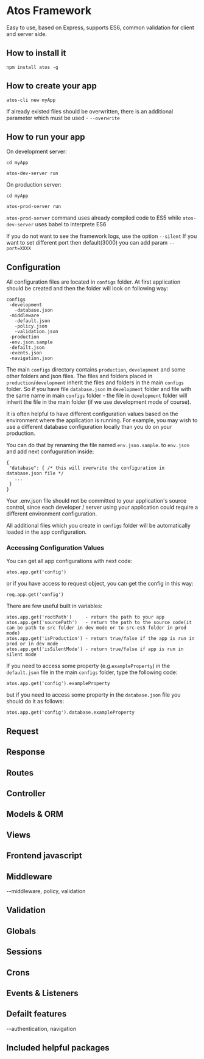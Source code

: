 # Atos Framework

  Easy to use, based on Express, supports ES6, common validation for client and server side.

## How to install it

```markdownd
npm install atos -g
```

## How to create your app

```markdownd
atos-cli new myApp
```
If already existed files should be overwritten, there is an additional parameter which must be used - `--overwrite`

## How to run your app

On development server:
```markdownd
cd myApp

atos-dev-server run
```
On production server:
```markdownd
cd myApp

atos-prod-server run
```
`atos-prod-server` command uses already compiled code to ES5 while `atos-dev-server` uses babel to interprete ES6

If you do not want to see the framework logs, use the option `--silent`
If you want to set different port then default(3000) you can add param `--port=XXXX`

## Configuration

  All configuration files are located in `configs` folder. At first application should be created and then the folder will look on following way:
 ```markdownd
configs
  -development
    -database.json
  -middleware
    -default.json
    -policy.json
    -validation.json
  -production
  -env.json.sample
  -defailt.json
  -events.json
  -navigation.json
  ```
  The main `configs` directory contains `production`, `development` and some other folders and json files. The files and folders placed in `production`/`development` inherit the files and folders in the main `configs` folder. So if you have file `database.json` in `development` folder and file with the same name in main `configs` folder - the file in `development` folder will inherit the file in the main folder (if we use development mode of course).
 
  It is often helpful to have different configuration values based on the environment where the application is running. For example, you may wish to use a different database configuration locally than you do on your production.

  You can do that by renaming the file named `env.json.sample`. to `env.json` and add next confuguration inside:
 ```markdownd
{
  "database": { /* this will overwrite the configuration in database.json file */
    ...
  }
}
```

  Your .env.json file should not be committed to your application's source control, since each developer / server using your application could require a different environment configuration.

  All additional files which you create in `configs` folder will be automatically loaded in the app configuration.

### Accessing Configuration Values

  You can get all app configurations with next code:
```markdownd
atos.app.get('config')
```
or if you have access to request object, you can get the config in this way:
```markdownd
req.app.get('config')
```
  There are few useful built in variables:
```markdownd
atos.app.get('rootPath')     - return the path to your app
atos.app.get('sourcePath')   - return the path to the source code(it can be path to src folder in dev mode or to src-es5 folder in prod mode)
atos.app.get('isProduction') - return true/false if the app is run in prod or in dev mode
atos.app.get('isSilentMode') - return true/false if app is run in silent mode
```
  If you need to access some property (e.g.`exampleProperty`) in the `default.json` file in the main `configs` folder, type the following code:
```markdownd
atos.app.get('config').exampleProperty
```
but if you need to access some property in the `database.json` file you should do it as follows:
```markdownd
atos.app.get('config').database.exampleProperty
```

## Request

## Response

## Routes

## Controller

## Models & ORM

## Views

## Frontend javascript

## Middleware
--middleware, policy, validation

## Validation

## Globals

## Sessions

## Crons

## Events & Listeners

## Defailt features
--authentication, navigation

## Included helpful packages
